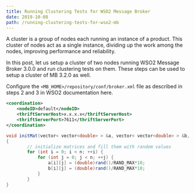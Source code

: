 ```yaml
---
title: Running Clustering Tests for WSO2 Message Broker
date: 2019-10-08
path: /running-clustering-tests-for-wso2-mb
---
```

A cluster is a group of nodes each running an instance of a product. This cluster of nodes act as a single instance, dividing up the work among the nodes, improving performance and reliability.

In this post, let us setup a cluster of two nodes running WSO2 Message Broker 3.0.0 and run clustering tests on them. These steps can be used to setup a cluster of MB 3.2.0 as well.

Configure the `<MB_HOME>/repository/conf/broker.xml` file as described in steps 2 and 3 in WSO2 documentation here.

```xml
<coordination>
    <nodeID>default</nodeID>
    <thriftServerHost>x.x.x.x</thriftServerHost>
    <thriftServerPort>7611</thriftServerPort>
</coordination>
```

```java
void initMat(vector< vector<double> > &a, vector< vector<double> > &b, int n)
{
		// initialize matrices and fill them with random values
		for (int i = 0; i < n; ++i) {
			for (int j = 0; j < n; ++j) {
				a[i][j] = (double)rand()/RAND_MAX*10;
				b[i][j] = (double)rand()/RAND_MAX*10;
			}
		}
}
```